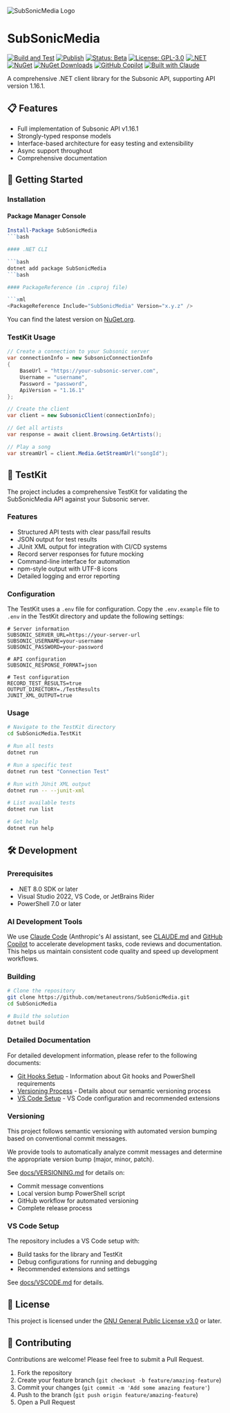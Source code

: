 ![SubSonicMedia Logo](https://raw.githubusercontent.com/metaneutrons/SubSonicMedia/refs/heads/main/SubSonicMedia/icon.svg)

# SubSonicMedia

[![Build and Test](https://github.com/metaneutrons/SubSonicMedia/actions/workflows/build.yml/badge.svg)](https://github.com/metaneutrons/SubSonicMedia/actions/workflows/build.yml)
[![Publish](https://github.com/metaneutrons/SubSonicMedia/actions/workflows/publish.yml/badge.svg)](https://github.com/metaneutrons/SubSonicMedia/actions/workflows/publish.yml)
[![Status: Beta](https://img.shields.io/badge/Status-Beta-yellow)](https://github.com/metaneutrons/SubSonicMedia/releases)
[![License: GPL-3.0](https://img.shields.io/badge/License-GPL--3.0-blue.svg)](https://www.gnu.org/licenses/gpl-3.0)
[![.NET](https://img.shields.io/badge/.NET-8.0-512BD4)](https://dotnet.microsoft.com/download)
[![NuGet](https://img.shields.io/nuget/v/SubSonicMedia.svg)](https://www.nuget.org/packages/SubSonicMedia/)
[![NuGet Downloads](https://img.shields.io/nuget/dt/SubSonicMedia.svg)](https://www.nuget.org/packages/SubSonicMedia/)
[![GitHub Copilot](https://img.shields.io/badge/GitHub-Copilot-blue?logo=github)](https://github.com/features/copilot)
[![Built with Claude](https://img.shields.io/badge/Built_with-Claude-8A2BE2)](https://claude.ai)

A comprehensive .NET client library for the Subsonic API, supporting API version 1.16.1.

## 📋 Features

- Full implementation of Subsonic API v1.16.1
- Strongly-typed response models
- Interface-based architecture for easy testing and extensibility
- Async support throughout
- Comprehensive documentation

## 🚀 Getting Started

### Installation

#### Package Manager Console

```powershell
Install-Package SubSonicMedia
```bash

#### .NET CLI

```bash
dotnet add package SubSonicMedia
```bash

#### PackageReference (in .csproj file)

```xml
<PackageReference Include="SubSonicMedia" Version="x.y.z" />
```

You can find the latest version on [NuGet.org](https://www.nuget.org/packages/SubSonicMedia/).

### TestKit Usage

```csharp
// Create a connection to your Subsonic server
var connectionInfo = new SubsonicConnectionInfo
{
    BaseUrl = "https://your-subsonic-server.com",
    Username = "username",
    Password = "password",
    ApiVersion = "1.16.1"
};

// Create the client
var client = new SubsonicClient(connectionInfo);

// Get all artists
var response = await client.Browsing.GetArtists();

// Play a song
var streamUrl = client.Media.GetStreamUrl("songId");
```

## 🧪 TestKit

The project includes a comprehensive TestKit for validating the SubSonicMedia API against your Subsonic server.

### Features

- Structured API tests with clear pass/fail results
- JSON output for test results
- JUnit XML output for integration with CI/CD systems
- Record server responses for future mocking
- Command-line interface for automation
- npm-style output with UTF-8 icons
- Detailed logging and error reporting

### Configuration

The TestKit uses a `.env` file for configuration. Copy the `.env.example` file to `.env` in the TestKit directory and update the following settings:

```env
# Server information
SUBSONIC_SERVER_URL=https://your-server-url
SUBSONIC_USERNAME=your-username
SUBSONIC_PASSWORD=your-password

# API configuration
SUBSONIC_RESPONSE_FORMAT=json

# Test configuration
RECORD_TEST_RESULTS=true
OUTPUT_DIRECTORY=./TestResults
JUNIT_XML_OUTPUT=true
```

### Usage

```bash
# Navigate to the TestKit directory
cd SubSonicMedia.TestKit

# Run all tests
dotnet run

# Run a specific test
dotnet run test "Connection Test"

# Run with JUnit XML output
dotnet run -- --junit-xml

# List available tests
dotnet run list

# Get help
dotnet run help
```

## 🛠️ Development

### Prerequisites

- .NET 8.0 SDK or later
- Visual Studio 2022, VS Code, or JetBrains Rider
- PowerShell 7.0 or later

### AI Development Tools

We use [Claude Code](https://claude.ai/code) (Anthropic's AI assistant, see [CLAUDE.md](CLAUDE.md) and [GitHub Copilot](https://github.com/features/copilot) to accelerate development tasks, code reviews and documentation. This helps us maintain consistent code quality and speed up development workflows.

### Building

```bash
# Clone the repository
git clone https://github.com/metaneutrons/SubSonicMedia.git
cd SubSonicMedia

# Build the solution
dotnet build
```

### Detailed Documentation

For detailed development information, please refer to the following documents:

- [Git Hooks Setup](GIT-HOOKS.md) - Information about Git hooks and PowerShell requirements
- [Versioning Process](docs/VERSIONING.md) - Details about our semantic versioning process
- [VS Code Setup](docs/VSCODE.md) - VS Code configuration and recommended extensions

### Versioning

This project follows semantic versioning with automated version bumping based on conventional commit messages.

We provide tools to automatically analyze commit messages and determine the appropriate version bump (major, minor, patch).

See [docs/VERSIONING.md](docs/VERSIONING.md) for details on:

- Commit message conventions
- Local version bump PowerShell script
- GitHub workflow for automated versioning
- Complete release process

### VS Code Setup

The repository includes a VS Code setup with:

- Build tasks for the library and TestKit
- Debug configurations for running and debugging
- Recommended extensions and settings

See [docs/VSCODE.md](docs/VSCODE.md) for details.

## 📄 License

This project is licensed under the [GNU General Public License v3.0](LICENSE) or later.

## 🤝 Contributing

Contributions are welcome! Please feel free to submit a Pull Request.

1. Fork the repository
2. Create your feature branch (`git checkout -b feature/amazing-feature`)
3. Commit your changes (`git commit -m 'Add some amazing feature'`)
4. Push to the branch (`git push origin feature/amazing-feature`)
5. Open a Pull Request

